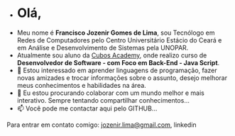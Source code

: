 - # Olá,
- Meu nome é **Francisco Jozenir Gomes de Lima**, sou Tecnólogo em Redes de Computadores pelo Centro Universitário Estácio do Ceará e em Análise e Desenvolvimento de Sistemas pela UNOPAR.
- Atualmente sou aluno da [Cubos Academy](https://cubos.academy), onde realizo curso de **Desenvolvedor de Software - com Foco em Back-End - Java Script**.
- 👀 Estou interessado em aprender linguagens de programação, fazer novas amizades e trocar informações sobre o assunto, desejo melhorar meus conhecimentos e habilidades na área. 
- 💞️ Eu estou procurando colaborar com um mundo melhor e mais interativo. Sempre tentando compartilhar conhecimentos...
- 📫 Você pode me contactar aqui pelo GITHUB...

Para entrar em contato comigo:
jozenir.lima@gmail.com, linkedin
<!---
jozenirlima/jozenirlima is a ✨ special ✨ repository because its `README.md` (this file) appears on your GitHub profile.
You can click the Preview link to take a look at your changes.
--->
